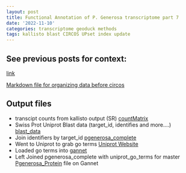 ```yaml
---
layout: post
title: Functional Annotation of P. Generosa transcriptome part 7
date: '2022-11-10'
categories: transcriptome geoduck methods
tags: kallisto blast CIRCOS UPset index update
---
```


## See previous posts for context: 
[link](https://github.com/ocattau/notebook-2/blob/master/_posts/2022-03-16-FA7_circos.md)

[Markdown file for organizing data before circos](https://github.com/ocattau/code-for-Pgenerosa/blob/main/characterize_larval_transciptome/clean%20code%20annotating%20larval%20geoduck%20transcriptome.Rmd)

## Output files
- transcipt counts from kallisto output (SR) [countMatrix](https://raw.githubusercontent.com/sr320/nb-2022/main/P_generosa/analyses/kallisto-0207.isoform.counts.matrix) 
- Swiss Prot Uniprot Blast data (target_id, identifies and more....) [blast_data](https://gannet.fish.washington.edu/gigas/data/p.generosa/Panopea-generosa-uniprot_blastx.tab)
- Join identifiers by target_id [pgenerosa_complete](https://github.com/ocattau/code-for-Pgenerosa/blob/main/characterize_larval_transciptome/pgenerosa_complete.csv)
- Went to Uniprot to grab go terms [Uniprot Website](https://www.uniprot.org/uniprot/?query=*&fil=reviewed%3Ayes#)
- Loaded go terms into [gannet](https://gannet.fish.washington.edu/gigas/uniprot-reviewed_yes.tab)
- Left Joined pgenerosa_complete with uniprot_go_terms for master [Pgenerosa_Protein](https://gannet.fish.washington.edu/gigas/data/p.generosa/pgenerosa_proteins_2_10_2022.tab) file on Gannet
